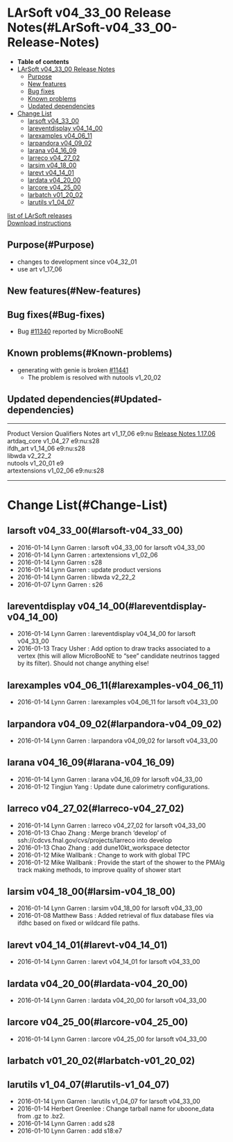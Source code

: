 LArSoft v04\_33\_00 Release Notes(#LArSoft-v04_33_00-Release-Notes)
======================================================================

-   **Table of contents**
-   [LArSoft v04\_33\_00 Release Notes](#LArSoft-v04_33_00-Release-Notes)
    -   [Purpose](#Purpose)
    -   [New features](#New-features)
    -   [Bug fixes](#Bug-fixes)
    -   [Known problems](#Known-problems)
    -   [Updated dependencies](#Updated-dependencies)
-   [Change List](#Change-List)
    -   [larsoft v04\_33\_00](#larsoft-v04_33_00)
    -   [lareventdisplay v04\_14\_00](#lareventdisplay-v04_14_00)
    -   [larexamples v04\_06\_11](#larexamples-v04_06_11)
    -   [larpandora v04\_09\_02](#larpandora-v04_09_02)
    -   [larana v04\_16\_09](#larana-v04_16_09)
    -   [larreco v04\_27\_02](#larreco-v04_27_02)
    -   [larsim v04\_18\_00](#larsim-v04_18_00)
    -   [larevt v04\_14\_01](#larevt-v04_14_01)
    -   [lardata v04\_20\_00](#lardata-v04_20_00)
    -   [larcore v04\_25\_00](#larcore-v04_25_00)
    -   [larbatch v01\_20\_02](#larbatch-v01_20_02)
    -   [larutils v1\_04\_07](#larutils-v1_04_07)

[list of LArSoft releases](LArSoft_release_list)\
[Download instructions](http://scisoft.fnal.gov/scisoft/bundles/larsoft/v04_33_00/larsoft-v04_33_00.html)

Purpose(#Purpose)
--------------------

-   changes to development since v04\_32\_01
-   use art v1\_17\_06

New features(#New-features)
------------------------------

Bug fixes(#Bug-fixes)
------------------------

-   Bug [\#11340](/redmine/issues/11340 "Bug: MemoryTracker and TimeTracker file sqlite db crash (Closed)") reported by MicroBooNE

Known problems(#Known-problems)
----------------------------------

-   generating with genie is broken [\#11441](/redmine/issues/11441 "Bug: misnamed library (Closed)")
    -   The problem is resolved with nutools v1\_20\_02

Updated dependencies(#Updated-dependencies)
----------------------------------------------

  --------------- ------------ ------------ -------------------------------------------------------------------------
  Product         Version      Qualifiers   Notes
  art             v1\_17\_06   e9:nu        [Release Notes 1.17.06](/redmine/projects/art/wiki/Release_Notes_11706)
  artdaq\_core    v1\_04\_27   e9:nu:s28    
  ifdh\_art       v1\_14\_06   e9:nu:s28    
  libwda          v2\_22\_2                 
  nutools         v1\_20\_01   e9           
  artextensions   v1\_02\_06   e9:nu:s28    
  --------------- ------------ ------------ -------------------------------------------------------------------------

Change List(#Change-List)
============================

larsoft v04\_33\_00(#larsoft-v04_33_00)
------------------------------------------

-   2016-01-14 Lynn Garren : larsoft v04\_33\_00 for larsoft v04\_33\_00
-   2016-01-14 Lynn Garren : artextensions v1\_02\_06
-   2016-01-14 Lynn Garren : s28
-   2016-01-14 Lynn Garren : update product versions
-   2016-01-14 Lynn Garren : libwda v2\_22\_2
-   2016-01-07 Lynn Garren : s26

lareventdisplay v04\_14\_00(#lareventdisplay-v04_14_00)
----------------------------------------------------------

-   2016-01-14 Lynn Garren : lareventdisplay v04\_14\_00 for larsoft v04\_33\_00
-   2016-01-13 Tracy Usher : Add option to draw tracks associated to a vertex (this will allow MicroBooNE to “see” candidate neutrinos tagged by its filter). Should not change anything else!

larexamples v04\_06\_11(#larexamples-v04_06_11)
--------------------------------------------------

-   2016-01-14 Lynn Garren : larexamples v04\_06\_11 for larsoft v04\_33\_00

larpandora v04\_09\_02(#larpandora-v04_09_02)
------------------------------------------------

-   2016-01-14 Lynn Garren : larpandora v04\_09\_02 for larsoft v04\_33\_00

larana v04\_16\_09(#larana-v04_16_09)
----------------------------------------

-   2016-01-14 Lynn Garren : larana v04\_16\_09 for larsoft v04\_33\_00
-   2016-01-12 Tingjun Yang : Update dune calorimetry configurations.

larreco v04\_27\_02(#larreco-v04_27_02)
------------------------------------------

-   2016-01-14 Lynn Garren : larreco v04\_27\_02 for larsoft v04\_33\_00
-   2016-01-13 Chao Zhang : Merge branch ‘develop’ of ssh://cdcvs.fnal.gov/cvs/projects/larreco into develop
-   2016-01-13 Chao Zhang : add dune10kt\_workspace detector
-   2016-01-12 Mike Wallbank : Change to work with global TPC
-   2016-01-12 Mike Wallbank : Provide the start of the shower to the PMAlg track making methods, to improve quality of shower start

larsim v04\_18\_00(#larsim-v04_18_00)
----------------------------------------

-   2016-01-14 Lynn Garren : larsim v04\_18\_00 for larsoft v04\_33\_00
-   2016-01-08 Matthew Bass : Added retrieval of flux database files via ifdhc based on fixed or wildcard file paths.

larevt v04\_14\_01(#larevt-v04_14_01)
----------------------------------------

-   2016-01-14 Lynn Garren : larevt v04\_14\_01 for larsoft v04\_33\_00

lardata v04\_20\_00(#lardata-v04_20_00)
------------------------------------------

-   2016-01-14 Lynn Garren : lardata v04\_20\_00 for larsoft v04\_33\_00

larcore v04\_25\_00(#larcore-v04_25_00)
------------------------------------------

-   2016-01-14 Lynn Garren : larcore v04\_25\_00 for larsoft v04\_33\_00

larbatch v01\_20\_02(#larbatch-v01_20_02)
--------------------------------------------

larutils v1\_04\_07(#larutils-v1_04_07)
------------------------------------------

-   2016-01-14 Lynn Garren : larutils v1\_04\_07 for larsoft v04\_33\_00
-   2016-01-14 Herbert Greenlee : Change tarball name for uboone\_data from .gz to .bz2.
-   2016-01-14 Lynn Garren : add s28
-   2016-01-10 Lynn Garren : add s18:e7
